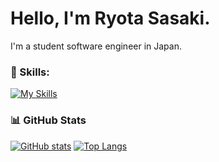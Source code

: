 # Hello, I'm Ryota Sasaki.

I'm a student software engineer in Japan.

### 🌱 Skills:

[![My Skills](https://skillicons.dev/icons?i=ts,js,nextjs,react,nestjs,prisma,nodejs,docker,cpp,c,java,py,php,jquery,html,css,flutter,kotlin,graphql,mysql,wordpress,gcp,firebase,raspberrypi&perline=8)](https://skillicons.dev)

### 📊 GitHub Stats

[![GitHub stats](https://github-readme-stats-sooty-nine-75.vercel.app/api?username=philip82148&exclude_repo=github-readme-stats,qutip-tutorials-ipynb,selva,kishukusha-hp-theme,testrepo)](https://github.com/anuraghazra/github-readme-stats)
[![Top Langs](https://github-readme-stats-sooty-nine-75.vercel.app/api/top-langs/?username=philip82148&layout=donut&exclude_repo=github-readme-stats,qutip-tutorials-ipynb,selva,kishukusha-hp-theme,testrepo)](https://github.com/anuraghazra/github-readme-stats)
